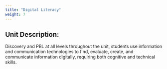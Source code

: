 ```yaml
---
title: "Digital Literacy"
weight: 7
---
```


## Unit Description: 
Discovery and PBL at all levels throughout the unit, students use information and communication technologies to find, evaluate, create, and communicate information digitally, requiring both cognitive and technical skills.
